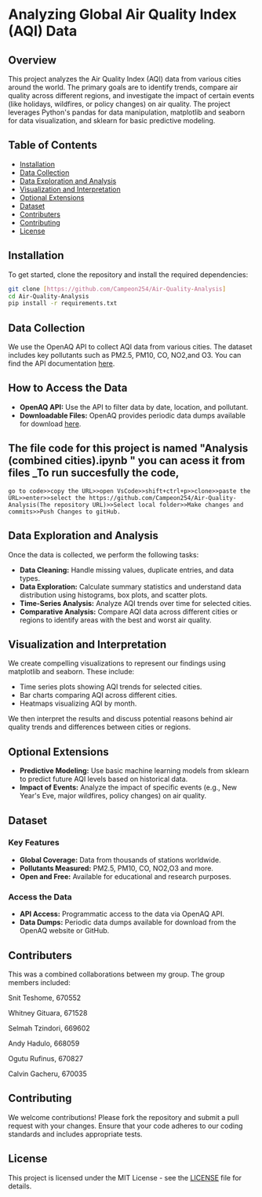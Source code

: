 # Analyzing Global Air Quality Index (AQI) Data
## Overview

This project analyzes the Air Quality Index (AQI) data from various cities around the world. The primary goals are to identify trends, compare air quality across different regions, and investigate the impact of certain events (like holidays, wildfires, or policy changes) on air quality. The project leverages Python's pandas for data manipulation, matplotlib and seaborn for data visualization, and sklearn for basic predictive modeling.

## Table of Contents

- [Installation](#installation)
- [Data Collection](#data-collection)
- [Data Exploration and Analysis](#data-exploration-and-analysis)
- [Visualization and Interpretation](#visualization-and-interpretation)
- [Optional Extensions](#optional-extensions)
- [Dataset](#dataset)
- [Contributers](#contributers)
- [Contributing](#contributing)
- [License](#license)

## Installation

To get started, clone the repository and install the required dependencies:

```bash
git clone [https://github.com/Campeon254/Air-Quality-Analysis]
cd Air-Quality-Analysis
pip install -r requirements.txt
```

## Data Collection

We use the OpenAQ API to collect AQI data from various cities. The dataset includes key pollutants such as PM2.5, PM10, CO, NO2,and O3. You can find the API documentation [here](https://docs.openaq.org/).

## How to Access the Data

- **OpenAQ API:** Use the API to filter data by date, location, and pollutant.
- **Downloadable Files:** OpenAQ provides periodic data dumps available for download [here](https://openaq.org/#/download).

## The file code for this project is named "Analysis (combined cities).ipynb " you can acess it from files _To run succesfully the code,

    go to code>>copy the URL>>open VsCode>>shift+ctrl+p>>clone>>paste the URL>>enter>>select the https://github.com/Campeon254/Air-Quality-Analysis(The repository URL)>>Select local folder>>Make changes and commits>>Push Changes to gitHub.

## Data Exploration and Analysis

Once the data is collected, we perform the following tasks:

- **Data Cleaning:** Handle missing values, duplicate entries, and data types.
- **Data Exploration:** Calculate summary statistics and understand data distribution using histograms, box plots, and scatter plots.
- **Time-Series Analysis:** Analyze AQI trends over time for selected cities.
- **Comparative Analysis:** Compare AQI data across different cities or regions to identify areas with the best and worst air quality.

## Visualization and Interpretation

We create compelling visualizations to represent our findings using matplotlib and seaborn. These include:

- Time series plots showing AQI trends for selected cities.
- Bar charts comparing AQI across different cities.
- Heatmaps visualizing AQI by month.

We then interpret the results and discuss potential reasons behind air quality trends and differences between cities or regions.

## Optional Extensions

- **Predictive Modeling:** Use basic machine learning models from sklearn to predict future AQI levels based on historical data.
- **Impact of Events:** Analyze the impact of specific events (e.g., New Year's Eve, major wildfires, policy changes) on air quality.

## Dataset

### Key Features

- **Global Coverage:** Data from thousands of stations worldwide.
- **Pollutants Measured:** PM2.5, PM10, CO, NO2,O3 and more.
- **Open and Free:** Available for educational and research purposes.

### Access the Data

- **API Access:** Programmatic access to the data via OpenAQ API.
- **Data Dumps:** Periodic data dumps available for download from the OpenAQ website or GitHub.

## Contributers

This was a combined collaborations between my group.
The group members included:

Snit Teshome, 670552

Whitney Gituara, 671528

Selmah Tzindori, 669602

Andy Hadulo, 668059

Ogutu Rufinus, 670827

Calvin Gacheru, 670035


## Contributing

We welcome contributions! Please fork the repository and submit a pull request with your changes. Ensure that your code adheres to our coding standards and includes appropriate tests.

## License

This project is licensed under the MIT License - see the [LICENSE](LICENSE) file for details.
